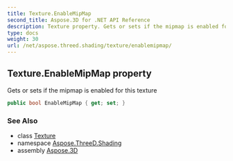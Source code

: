 ```yaml
---
title: Texture.EnableMipMap
second_title: Aspose.3D for .NET API Reference
description: Texture property. Gets or sets if the mipmap is enabled for this texture
type: docs
weight: 30
url: /net/aspose.threed.shading/texture/enablemipmap/
---
```

## Texture.EnableMipMap property

Gets or sets if the mipmap is enabled for this texture

```csharp
public bool EnableMipMap { get; set; }
```

### See Also

* class [Texture](../)
* namespace [Aspose.ThreeD.Shading](../../../aspose.threed.shading/)
* assembly [Aspose.3D](../../../)


